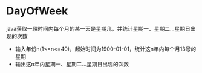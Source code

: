 # DayOfWeek
java获取一段时间内每个月的某一天是星期几，并统计星期一、星期二...星期日出现的次数
 * 输入年份n(1<=n<=40)，起始时间为1900-01-01，统计这n年内每个月13号的星期
 * 输出这n年内星期一、星期二...星期日出现的次数
